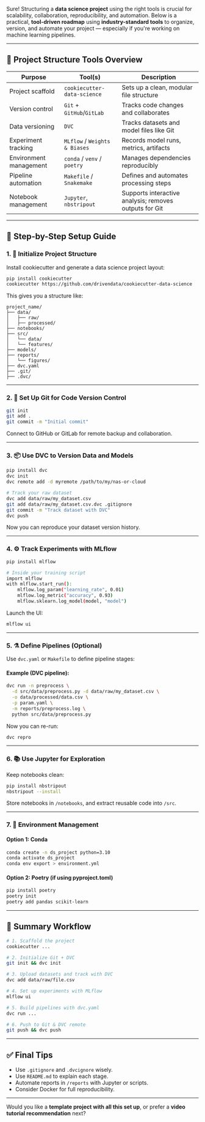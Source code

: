 Sure! Structuring a **data science project** using the right tools is crucial for scalability, collaboration, reproducibility, and automation. Below is a practical, **tool-driven roadmap** using **industry-standard tools** to organize, version, and automate your project — especially if you're working on machine learning pipelines.

---

## 🚀 Project Structure Tools Overview

| Purpose                | Tool(s)                       | Description                                            |
| ---------------------- | ----------------------------- | ------------------------------------------------------ |
| Project scaffold       | `cookiecutter-data-science`   | Sets up a clean, modular file structure                |
| Version control        | `Git` + `GitHub`/`GitLab`     | Tracks code changes and collaborates                   |
| Data versioning        | `DVC`                         | Tracks datasets and model files like Git               |
| Experiment tracking    | `MLflow` / `Weights & Biases` | Records model runs, metrics, artifacts                 |
| Environment management | `conda` / `venv` / `poetry`   | Manages dependencies reproducibly                      |
| Pipeline automation    | `Makefile` / `Snakemake`      | Defines and automates processing steps                 |
| Notebook management    | `Jupyter`, `nbstripout`       | Supports interactive analysis; removes outputs for Git |

---

## 🧱 Step-by-Step Setup Guide

### 1. 📁 Initialize Project Structure

Install cookiecutter and generate a data science project layout:

```bash
pip install cookiecutter
cookiecutter https://github.com/drivendata/cookiecutter-data-science
```

This gives you a structure like:

```
project_name/
├── data/
│   ├── raw/
│   ├── processed/
├── notebooks/
├── src/
│   └── data/
│   └── features/
├── models/
├── reports/
│   └── figures/
├── dvc.yaml
├── .git/
├── .dvc/
```

---

### 2. 🌳 Set Up Git for Code Version Control

```bash
git init
git add .
git commit -m "Initial commit"
```

Connect to GitHub or GitLab for remote backup and collaboration.

---

### 3. 📦 Use DVC to Version Data and Models

```bash
pip install dvc
dvc init
dvc remote add -d myremote /path/to/my/nas-or-cloud

# Track your raw dataset
dvc add data/raw/my_dataset.csv
git add data/raw/my_dataset.csv.dvc .gitignore
git commit -m "Track dataset with DVC"
dvc push
```

Now you can reproduce your dataset version history.

---

### 4. ⚙️ Track Experiments with MLflow

```bash
pip install mlflow

# Inside your training script
import mlflow
with mlflow.start_run():
    mlflow.log_param("learning_rate", 0.01)
    mlflow.log_metric("accuracy", 0.93)
    mlflow.sklearn.log_model(model, "model")
```

Launch the UI:

```bash
mlflow ui
```

---

### 5. ⚗️ Define Pipelines (Optional)

Use `dvc.yaml` or `Makefile` to define pipeline stages:

#### Example (DVC pipeline):

```bash
dvc run -n preprocess \
  -d src/data/preprocess.py -d data/raw/my_dataset.csv \
  -o data/processed/data.csv \
  -p param.yaml \
  -m reports/preprocess.log \
  python src/data/preprocess.py
```

Now you can re-run:

```bash
dvc repro
```

---

### 6. 📚 Use Jupyter for Exploration

Keep notebooks clean:

```bash
pip install nbstripout
nbstripout --install
```

Store notebooks in `/notebooks`, and extract reusable code into `/src`.

---

### 7. 🧪 Environment Management

#### Option 1: Conda

```bash
conda create -n ds_project python=3.10
conda activate ds_project
conda env export > environment.yml
```

#### Option 2: Poetry (if using pyproject.toml)

```bash
pip install poetry
poetry init
poetry add pandas scikit-learn
```

---

## 📌 Summary Workflow

```bash
# 1. Scaffold the project
cookiecutter ...

# 2. Initialize Git + DVC
git init && dvc init

# 3. Upload datasets and track with DVC
dvc add data/raw/file.csv

# 4. Set up experiments with MLflow
mlflow ui

# 5. Build pipelines with dvc.yaml
dvc run ...

# 6. Push to Git & DVC remote
git push && dvc push
```

---

## ✅ Final Tips

* Use `.gitignore` and `.dvcignore` wisely.
* Use `README.md` to explain each stage.
* Automate reports in `/reports` with Jupyter or scripts.
* Consider Docker for full reproducibility.

---

Would you like a **template project with all this set up**, or prefer a **video tutorial recommendation** next?
